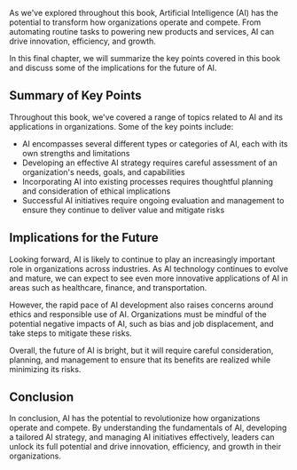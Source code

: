 
As we've explored throughout this book, Artificial Intelligence (AI) has the potential to transform how organizations operate and compete. From automating routine tasks to powering new products and services, AI can drive innovation, efficiency, and growth.

In this final chapter, we will summarize the key points covered in this book and discuss some of the implications for the future of AI.

Summary of Key Points
---------------------

Throughout this book, we've covered a range of topics related to AI and its applications in organizations. Some of the key points include:

* AI encompasses several different types or categories of AI, each with its own strengths and limitations
* Developing an effective AI strategy requires careful assessment of an organization's needs, goals, and capabilities
* Incorporating AI into existing processes requires thoughtful planning and consideration of ethical implications
* Successful AI initiatives require ongoing evaluation and management to ensure they continue to deliver value and mitigate risks

Implications for the Future
---------------------------

Looking forward, AI is likely to continue to play an increasingly important role in organizations across industries. As AI technology continues to evolve and mature, we can expect to see even more innovative applications of AI in areas such as healthcare, finance, and transportation.

However, the rapid pace of AI development also raises concerns around ethics and responsible use of AI. Organizations must be mindful of the potential negative impacts of AI, such as bias and job displacement, and take steps to mitigate these risks.

Overall, the future of AI is bright, but it will require careful consideration, planning, and management to ensure that its benefits are realized while minimizing its risks.

Conclusion
----------

In conclusion, AI has the potential to revolutionize how organizations operate and compete. By understanding the fundamentals of AI, developing a tailored AI strategy, and managing AI initiatives effectively, leaders can unlock its full potential and drive innovation, efficiency, and growth in their organizations.